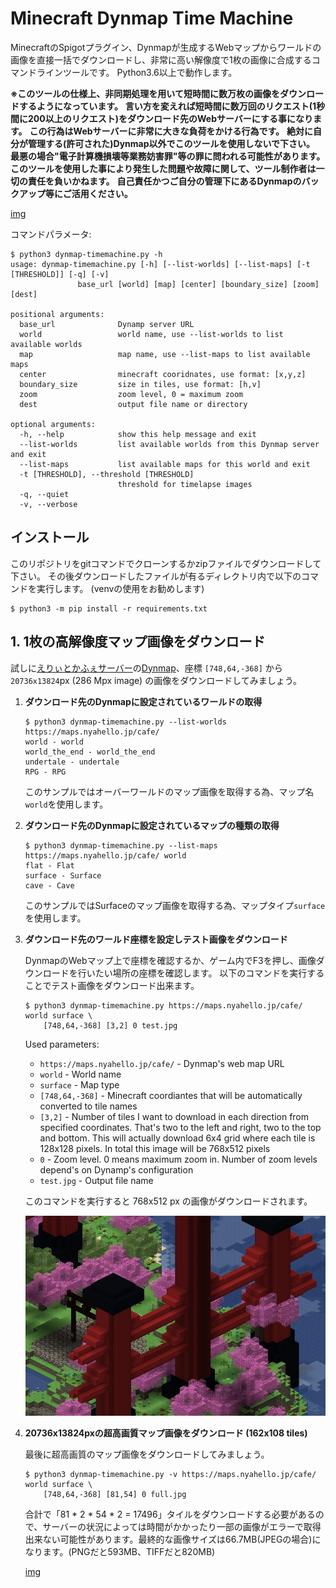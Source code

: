 # Minecraft Dynmap Time Machine

MinecraftのSpigotプラグイン、Dynmapが生成するWebマップからワールドの画像を直接一括でダウンロードし、非常に高い解像度で1枚の画像に合成するコマンドラインツールです。
Python3.6以上で動作します。


**※このツールの仕様上、非同期処理を用いて短時間に数万枚の画像をダウンロードするようになっています。**
**言い方を変えれば短時間に数万回のリクエスト(1秒間に200以上のリクエスト)をダウンロード先のWebサーバーにする事になります。**
**この行為はWebサーバーに非常に大きな負荷をかける行為です。**
**絶対に自分が管理する(許可された)Dynmap以外でこのツールを使用しないで下さい。**
**最悪の場合"電子計算機損壊等業務妨害罪"等の罪に問われる可能性があります。**
**このツールを使用した事により発生した問題や故障に関して、ツール制作者は一切の責任を負いかねます。**
**自己責任かつご自分の管理下にあるDynmapのバックアップ等にご活用ください。**


[img](https://imgur.com/Ojk5Llj)


コマンドパラメータ:

    $ python3 dynmap-timemachine.py -h
    usage: dynmap-timemachine.py [-h] [--list-worlds] [--list-maps] [-t [THRESHOLD]] [-q] [-v]
                   base_url [world] [map] [center] [boundary_size] [zoom] [dest]
    
    positional arguments:
      base_url              Dynamp server URL
      world                 world name, use --list-worlds to list available worlds
      map                   map name, use --list-maps to list available maps
      center                minecraft cooridnates, use format: [x,y,z]
      boundary_size         size in tiles, use format: [h,v]
      zoom                  zoom level, 0 = maximum zoom
      dest                  output file name or directory
    
    optional arguments:
      -h, --help            show this help message and exit
      --list-worlds         list available worlds from this Dynmap server and exit
      --list-maps           list available maps for this world and exit
      -t [THRESHOLD], --threshold [THRESHOLD]
                            threshold for timelapse images
      -q, --quiet
      -v, --verbose

## インストール
このリポジトリをgitコマンドでクローンするかzipファイルでダウンロードして下さい。
その後ダウンロードしたファイルが有るディレクトリ内で以下のコマンドを実行します。
(venvの使用をお勧めします)

    $ python3 -m pip install -r requirements.txt

## 1. 1枚の高解像度マップ画像をダウンロード

試しに[えりぃとかふぇサーバー](https://nyahello.jp/docs/minecraft/elite_cafe/)の[Dynmap](https://maps.nyahello.jp/cafe/)、座標 `[748,64,-368]` から `20736x13824`px (286 Mpx image) の画像をダウンロードしてみましょう。


1. **ダウンロード先のDynmapに設定されているワールドの取得**

   ```
   $ python3 dynmap-timemachine.py --list-worlds https://maps.nyahello.jp/cafe/
   world - world
   world_the_end - world_the_end
   undertale - undertale
   RPG - RPG
   ```

   このサンプルではオーバーワールドのマップ画像を取得する為、マップ名`world`を使用します。

2. **ダウンロード先のDynmapに設定されているマップの種類の取得**

   ```
   $ python3 dynmap-timemachine.py --list-maps https://maps.nyahello.jp/cafe/ world
   flat - Flat
   surface - Surface
   cave - Cave
   ```
    
   このサンプルではSurfaceのマップ画像を取得する為、マップタイプ`surface`を使用します。
   
3. **ダウンロード先のワールド座標を設定しテスト画像をダウンロード**

   DynmapのWebマップ上で座標を確認するか、ゲーム内でF3を押し、画像ダウンロードを行いたい場所の座標を確認します。
   以下のコマンドを実行することでテスト画像をダウンロード出来ます。
   
   ```
   $ python3 dynmap-timemachine.py https://maps.nyahello.jp/cafe/ world surface \
       [748,64,-368] [3,2] 0 test.jpg
   ```
   
   Used parameters:
   
   - `https://maps.nyahello.jp/cafe/` - Dynmap's web map URL
   - `world` - World name
   - `surface` - Map type
   - `[748,64,-368]` - Minecraft coordiantes that will be automatically converted to tile names
   - `[3,2]` - Number of tiles I want to download in each direction from specified coordinates. That's two to the left and right, two to the top and bottom. This will actually download 6x4 grid where each tile is 128x128 pixels. In total this image will be 768x512 pixels
   - `0` - Zoom level. 0 means maximum zoom in. Number of zoom levels depend's on Dynamp's configuration
   - `test.jpg` - Output file name
   
   このコマンドを実行すると 768x512 px の画像がダウンロードされます。
   
   ![Preview from 6x4 grid](https://raw.githubusercontent.com/noflm/minecraft-dynmap-timemachine/master/sample_imgs/cafe_3x2_s.jpg)
   
4. **20736x13824pxの超高画質マップ画像をダウンロード (162x108 tiles)**
   
   最後に超高画質のマップ画像をダウンロードしてみましょう。
   
   ```
   $ python3 dynmap-timemachine.py -v https://maps.nyahello.jp/cafe/ world surface \
       [748,64,-368] [81,54] 0 full.jpg
   ```
   
   合計で「81 * 2 * 54 * 2 = 17496」タイルをダウンロードする必要があるので、サーバーの状況によっては時間がかかったり一部の画像がエラーで取得出来ない可能性があります。最終的な画像サイズは66.7MB(JPEGの場合)になります。(PNGだと593MB、TIFFだと820MB)
   
   [img](https://imgur.com/Ojk5Llj)
